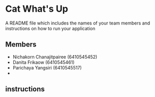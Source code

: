# Cat What's Up
A README file which includes the names of your team members and instructions on how to run your application

## Members
- Nichakorn Chanajitpairee (6410545452)
- Danita Frikaow (6410545461)
- Parichaya Yangsiri (6410545517)
- 
## instructions
